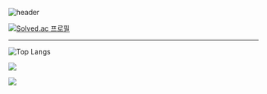 
![header](https://capsule-render.vercel.app/api?type=waving&color=auto&height=200&section=header&text=takeitEasyhwan&fontSize=90)

[![Solved.ac
프로필](http://mazassumnida.wtf/api/generate_badge?boj=wlghks0508)](https://solved.ac/wlghks0508)
  
* * *

![Top Langs](https://github-readme-stats.vercel.app/api/top-langs/?username=takeitEasyhwan&layout=compact&theme=dark)


![](https://boj.profilecard.kr/info?username=wlghks0508)

<img src="https://boj.profilecard.kr/info?username=wlghks0508" />
